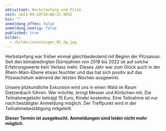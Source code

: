 ```yaml
---
aktivitaet: Herbstanfang und Pilze
zeit: 2023-09-24T10:00:23.965Z
bis: ""
anmeldung_offen: false
anmeldung_noetig: false
published: true
bilder:
  - /bilder/einsteiger_01_dg.jpg
---
```

Herbstanfang war früher einmal gleichbedeutend mit Beginn der Pilzsaison. Seit den klimabedingten Dürrejahren von 2018 bis 2022 ist auf solche Erfahrungswerte kein Verlass mehr. Dieses Jahr war zum Glück auch in der Rhein-Main-Ebene etwas feuchter und das hat sich positiv auf das Pilzwachstum während der letzten Wochen ausgewirkt. 

Unsere pilzkundliche Exkursion wird uns in einen Wald im Raum Dietzenbach führen. Wer möchte, bringt Messer und Körbchen mit. Die Teilnahmegebühr beträgt 15 Euro, Kinder kostenlos. Eine Teilnahme ist nur nach bestätigter Anmeldung möglich. Der Treffpunkt wird in der Teilnahmebestätigung mitgeteilt.

**D﻿ieser Termin ist ausgebucht. Anmeldungen sind leider nicht mehr möglich.**